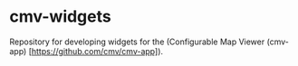 # cmv-widgets

Repository for developing widgets for the (Configurable Map Viewer (cmv-app) [https://github.com/cmv/cmv-app]).
